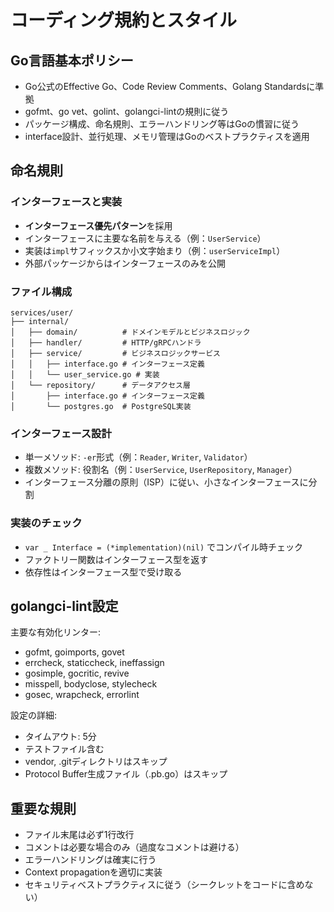 # コーディング規約とスタイル

## Go言語基本ポリシー
- Go公式のEffective Go、Code Review Comments、Golang Standardsに準拠
- gofmt、go vet、golint、golangci-lintの規則に従う
- パッケージ構成、命名規則、エラーハンドリング等はGoの慣習に従う
- interface設計、並行処理、メモリ管理はGoのベストプラクティスを適用

## 命名規則

### インターフェースと実装
- **インターフェース優先パターン**を採用
- インターフェースに主要な名前を与える（例：`UserService`）
- 実装は`impl`サフィックスか小文字始まり（例：`userServiceImpl`）
- 外部パッケージからはインターフェースのみを公開

### ファイル構成
```
services/user/
├── internal/
│   ├── domain/          # ドメインモデルとビジネスロジック
│   ├── handler/         # HTTP/gRPCハンドラ
│   ├── service/         # ビジネスロジックサービス
│   │   ├── interface.go # インターフェース定義
│   │   └── user_service.go # 実装
│   └── repository/      # データアクセス層
│       ├── interface.go # インターフェース定義
│       └── postgres.go  # PostgreSQL実装
```

### インターフェース設計
- 単一メソッド: `-er`形式（例：`Reader`, `Writer`, `Validator`）
- 複数メソッド: 役割名（例：`UserService`, `UserRepository`, `Manager`）
- インターフェース分離の原則（ISP）に従い、小さなインターフェースに分割

### 実装のチェック
- `var _ Interface = (*implementation)(nil)` でコンパイル時チェック
- ファクトリー関数はインターフェース型を返す
- 依存性はインターフェース型で受け取る

## golangci-lint設定
主要な有効化リンター:
- gofmt, goimports, govet
- errcheck, staticcheck, ineffassign
- gosimple, gocritic, revive
- misspell, bodyclose, stylecheck
- gosec, wrapcheck, errorlint

設定の詳細:
- タイムアウト: 5分
- テストファイル含む
- vendor, .gitディレクトリはスキップ
- Protocol Buffer生成ファイル（.pb.go）はスキップ

## 重要な規則
- ファイル末尾は必ず1行改行
- コメントは必要な場合のみ（過度なコメントは避ける）
- エラーハンドリングは確実に行う
- Context propagationを適切に実装
- セキュリティベストプラクティスに従う（シークレットをコードに含めない）